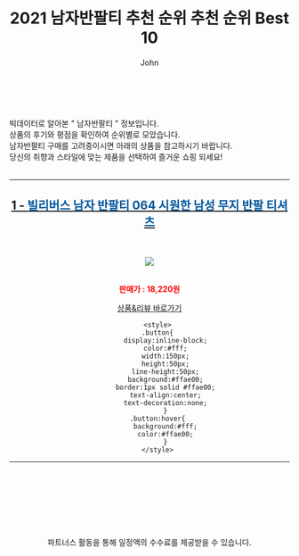 ﻿---
layout: post
title:  "2021 남자반팔티 추천 순위 추천 순위 Best 10"
author: John
categories: [ 패션의류 ]
tags: [ 남자반팔티, 남자반팔티 추천, 남자반팔티 브랜드, 남자반팔티셔츠, 남자반팔티 핏, 나이키 남자반팔티 ]
image: http://item.ssgcdn.com/70/95/71/item/1000098719570_i1_1200.jpg 
description: "쿠팡에서 2021 남자반팔티 추천 순위 관련 상품으로 가장 고객 선호도가 높은 제품 중 하나입니다."
---

<br>
<br>
빅데이터로 알아본 " 남자반팔티 " 정보입니다.
<br>
상품의 후기와 평점을 확인하여 순위별로 모았습니다.
<br>
남자반팔티  구매를 고려중이시면 아래의 상품을 참고하시기 바랍니다.
<br>
당신의 취향과 스타일에 맞는 제품을 선택하여 즐거운 쇼핑 되세요!
<br><br>
<hr>
<p>
    
<center><h2><a href="https://oneany.shop/fjeFTH" target="_blank"><b>1 - <font color='#01579B'>빌리버스 남자 반팔티 064 시원한 남성 무지 반팔 티셔츠</font></b></a></h2><br>

<a href="https://oneany.shop/fjeFTH" target="_blank"><img src="http://item.ssgcdn.com/70/95/71/item/1000098719570_i1_1200.jpg"></a><br><br>

<b><font color='#ff0000'>판매가 : 18,220원</font></b><br>

<a href="https://oneany.shop/fjeFTH" target="_blank" class="button">상품&리뷰 바로가기</a><p>

        <style>
        .button{
            display:inline-block;
            color:#fff;
            width:150px;
            height:50px;
            line-height:50px;
            background:#ffae00;
            border:1px solid #ffae00;
            text-align:center;
            text-decoration:none;
            }
        .button:hover{
            background:#fff;
            color:#ffae00;
            }
        </style>

<hr>

<br><br><br><br><br><br><br>
파트너스 활동을 통해 일정액의 수수료를 제공받을 수 있습니다.
